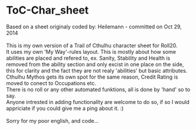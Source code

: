 # ToC-Char_sheet
Based on a sheet originaly coded by: Heilemann - committed on Oct 29, 2014 <br><br>
This is my own version of a Trail of Cthulhu character sheet for Roll20.<br>
It uses my own 'My Way'-rules layout. This is mostly about how some abilities are placed and refered to, ex. Sanity, Stability and Health is removed from the ability section and only excist in one place on the side, this for clarity and the fact they are not realy 'abilities' but basic attributes. Cthulhu Mythos gets its own spot for the same reason, Credit Rating is moved to conect to Occupations etc.<br>
There is no roll or any other automated funktions, all is done by 'hand' so to say.<br>
Anyone intrested in adding functionality are welcome to do so, if so I would appriciate if you could give me a ping about it. :)<br><br>
Sorry for my poor english, and code...
